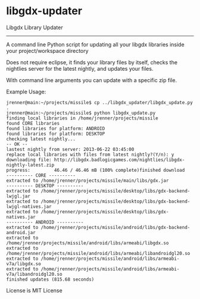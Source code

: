 libgdx-updater
==============

Libgdx Library Updater

--------------
A command line Python script for updating all your libgdx libraries inside your project/workspace directory

Does not require eclipse, it finds your library files by itself, checks the nightlies server for the latest nightly, and updates your files.

With command line arguments you can update with a specific zip file.

Example Usage:
```
jrenner@main:~/projects/missile$ cp ../libgdx_updater/libgdx_update.py .
jrenner@main:~/projects/missile$ python libgdx_update.py 
finding local libraries in /home/jrenner/projects/missile
found CORE libraries
found libraries for platform: ANDROID
found libraries for platform: DESKTOP
checking latest nightly...
-- OK --
lastest nightly from server: 2013-06-22 03:45:00
replace local libraries with files from latest nightly?(Y/n): y
downloading file: http://libgdx.badlogicgames.com/nightlies/libgdx-nightly-latest.zip
progress:         46.46 / 46.46 mB (100% complete)finished download
---------- CORE ----------
extracted to /home/jrenner/projects/missile/main/libs/gdx.jar
---------- DESKTOP ----------
extracted to /home/jrenner/projects/missile/desktop/libs/gdx-backend-lwjgl.jar
extracted to /home/jrenner/projects/missile/desktop/libs/gdx-backend-lwjgl-natives.jar
extracted to /home/jrenner/projects/missile/desktop/libs/gdx-natives.jar
---------- ANDROID ----------
extracted to /home/jrenner/projects/missile/android/libs/gdx-backend-android.jar
extracted to /home/jrenner/projects/missile/android/libs/armeabi/libgdx.so
extracted to /home/jrenner/projects/missile/android/libs/armeabi/libandroidgl20.so
extracted to /home/jrenner/projects/missile/android/libs/armeabi-v7a/libgdx.so
extracted to /home/jrenner/projects/missile/android/libs/armeabi-v7a/libandroidgl20.so
finished updates (815.68 seconds)
```


License is MIT License